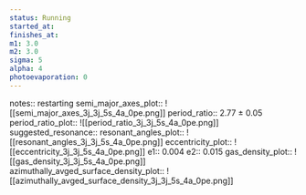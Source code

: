```yaml
---
status: Running
started_at:
finishes_at:
m1: 3.0
m2: 3.0
sigma: 5
alpha: 4
photoevaporation: 0
---
```


notes:: restarting
semi_major_axes_plot:: ![[semi_major_axes_3j_3j_5s_4a_0pe.png]]
period_ratio:: 2.77 ± 0.05
period_ratio_plot:: ![[period_ratio_3j_3j_5s_4a_0pe.png]]
suggested_resonance:: 
resonant_angles_plot:: ![[resonant_angles_3j_3j_5s_4a_0pe.png]]
eccentricity_plot:: ![[eccentricity_3j_3j_5s_4a_0pe.png]]
e1:: 0.004
e2:: 0.015
gas_density_plot:: ![[gas_density_3j_3j_5s_4a_0pe.png]]
azimuthally_avged_surface_density_plot:: ![[azimuthally_avged_surface_density_3j_3j_5s_4a_0pe.png]]
